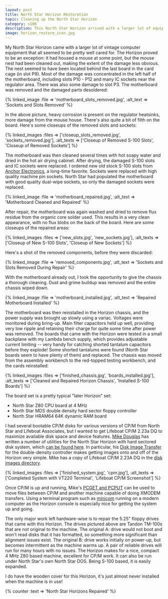 ```yaml
---
layout: post
title: North Star Horizon Restoration
topic: Cleaning up the North Star Horizon
category: s100
description: This North Star Horizon arrived with a larger lot of equipment. It had clearly been a mouse house at some point in its life, but the bulk of the mouse mess had been removed, hiding the full extent of the damage. Repair involved replacing many sockets and even some S-100 slots.
image: horizon_restore_icon.jpg
---
```


My North Star Horizon came with a larger lot of vintage computer equipment that all seemed to be pretty well cared for. The Horizon proved to be an exception: it had housed a mouse at some point, but the mouse nest had been cleaned out, making the extent of the damage less obvious. The nest seemed to have been located behind the last board in the card cage (in slot P9). Most of the damage was concentrated in the left half of the motherboard, including slots P10 - P12 and many IC sockets near the regulator area. There was also some damage to slot P3. The motherboard was removed and the damaged parts desoldered:

{% linked_image :file => 'motherboard_slots_removed.jpg', :alt_text => 'Sockets and Slots Removed' %}

In the above picture, heavy corrosion is present on the regulator heatsinks, more damage from the mouse house. There's also quite a bit of filth on the board. Here's some closeups of the removed slots and sockets:

{% linked_images :files => ['closeup_slots_removed.jpg', 'sockets_removed.jpg'], :alt_texts => ['Closeup of Removed S-100 Slots', 'Closeup of Removed Sockets'] %}

The motherboard was then cleaned several times with hot soapy water and dried in the hot air drying cabinet. After drying, the damaged S-100 slots and IC sockets were replaced. I ordered new old stock S-100 slots from [Anchor Electronics](https://anchor-electronics.com/), a long-time favorite. Sockets were replaced with high quality machine pin sockets. North Star had populated the motherboard with good quality dual-wipe sockets, so only the damaged sockets were replaced.

{% linked_image :file => 'motherboard_repaired.jpg', :alt_text => 'Motherboard Cleaned and Repaired' %}

After repair, the motherboard was again washed and dried to remove flux residue from the organic core solder used. This results in a very clean appearance, with no flux blobs on the back of the board. Here are some closeups of the repaired areas:

{% linked_images :files => ['new_slots.jpg', 'new_sockets.jpg'], :alt_texts => ['Closeup of New S-100 Slots', 'Closeup of New Sockets'] %}

Here's a shot of the removed components, before they were discarded:

{% linked_image :file => 'removed_components.jpg', :alt_text => 'Sockets and Slots Removed During Repair' %}

With the motherboard already out, I took the opportunity to give the chassis a thorough cleaning. Dust and grime buildup was removed and the entire chassis wiped down. 

{% linked_image :file => 'motherboard_installed.jpg', :alt_text => 'Repaired Motherboard Installed' %}

The motherboard was then reinstalled in the Horizon chassis, and the power supply was brought up slowly using a variac. Voltages were monitored during bring-up. Main filter capacitors held up well, providing very low ripple and retaining their charge for quite some time after power was removed. The boards that came with the Horizon were tested in a small backplane with my Lambda bench supply, which provides adjustable current limiting -- very handy for catching shorted tantalum capacitors before they explode! Some shorted tantalums were found (North Star boards seem to have plenty of them) and replaced. The chassis was moved from the assembly workbench to the red-topped testing workbench, and the cards reinstalled:

{% linked_images :files => ['finished_chassis.jpg', 'boards_installed.jpg'], :alt_texts => ['Cleaned and Repaired Horizon Chassis', 'Installed S-100 Boards'] %}

The board set is a pretty typical "later Horizon" set:

* North Star Z80 CPU board at 4 MHz
* North Star MDS double density hard sector floppy controller
* North Star HRAM64 64K dynamic RAM board

I had several bootable CP/M disks for various versions of CP/M from North Star and Lifeboat Associates, but I wanted to get Lifeboat CP/M 2.23a DQ to maximize available disk space and device features. [Mike Douglas](http://deramp.com/) has written a number of utilities for the North Star Horizon with hard sectored disk system, which [can be found here](http://deramp.com/downloads/north_star/horizon/). In particular, his [Disk Image Transfer](http://deramp.com/downloads/north_star/horizon/double_density_controller/disk_image_transfer/) for the double-density controller makes getting images onto and off of the Horizon very simple. Mike has a copy of Lifeboat CP/M 2.23A DQ in the [disk images directory](http://deramp.com/downloads/north_star/horizon/double_density_controller/disk_images/cpm/).

{% linked_images :files => ['finished_system.jpg', 'cpm.jpg'], :alt_texts => ['Completed System with VT220 Terminal', 'Lifeboat CP/M Screenshot'] %}

Once CP/M is up and running, Mike's [PCGET and PCPUT](http://deramp.com/downloads/north_star/horizon/pcget_pcput/) can be used to move files between CP/M and another machine capable of doing XMODEM transfers. Using a terminal program such as [minicom](https://en.wikipedia.org/wiki/Minicom) running on a modern computer as the Horizon console is especially nice for getting the system up and going.

The only major work left hardware-wise is to repair the 5.25" floppy drives that came with this Horizon. The drives pictured above are Tandon TM-100s that are not original to the machine. The original A: drive would not boot and won't read disks that it has formatted, so something more significant than alignment issues exist. The original B: drive works initially on power-up, but becomes intermittent as the machine warms up. A pair of reliable drives will run for many hours with no issues. The Horizon makes for a nice, compact 4 MHz Z80 based machine, excellent for CP/M work. It can also be run under North Star's own North Star DOS. Being S-100 based, it is easily expanded.

I do have the wooden cover for this Horizon, it's just almost never installed when the machine is in use!

{% counter :text => 'North Star Horizons Repaired' %}
